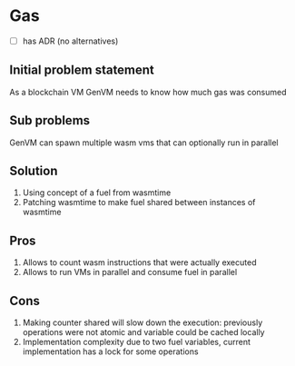 # Gas

- [ ] has ADR (no alternatives)

## Initial problem statement
As a blockchain VM GenVM needs to know how much gas was consumed

## Sub problems
GenVM can spawn multiple wasm vms that can optionally run in parallel

## Solution
1. Using concept of a fuel from wasmtime
2. Patching wasmtime to make fuel shared between instances of wasmtime

## Pros
1. Allows to count wasm instructions that were actually executed
2. Allows to run VMs in parallel and consume fuel in parallel

## Cons
1. Making counter shared will slow down the execution: previously operations were not atomic and variable could be cached locally
2. Implementation complexity due to two fuel variables, current implementation has a lock for some operations
